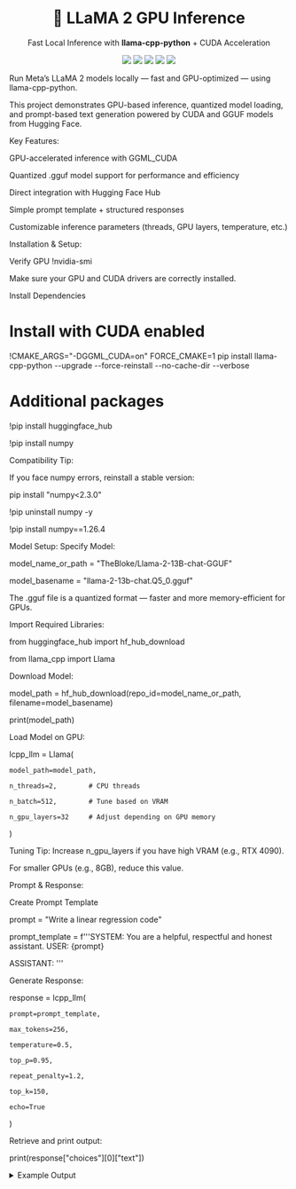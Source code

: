 <h1 align="center">🦙 LLaMA 2 GPU Inference</h1> <p align="center">Fast Local Inference with <b>llama-cpp-python</b> + CUDA Acceleration</p> <p align="center"> <img src="https://img.shields.io/badge/Python-3.11-blue?logo=python"> <img src="https://img.shields.io/badge/llama--cpp--python-GPU-green?logo=nvidia"> <img src="https://img.shields.io/badge/HuggingFace-Enabled-orange?logo=huggingface"> <img src="https://img.shields.io/badge/CUDA-Acceleration-yellow?logo=nvidia"> <img src="https://img.shields.io/badge/License-MIT-lightgrey.svg"> </p>

  Run Meta’s LLaMA 2 models locally — fast and GPU-optimized — using llama-cpp-python.
  
This project demonstrates GPU-based inference, quantized model loading, and prompt-based text generation powered by CUDA and GGUF models from Hugging Face.

 Key Features:

 GPU-accelerated inference with GGML_CUDA

 Quantized .gguf model support for performance and efficiency

 Direct integration with Hugging Face Hub

 Simple prompt template + structured responses

 Customizable inference parameters (threads, GPU layers, temperature, etc.)

 Installation & Setup:
 
 Verify GPU
!nvidia-smi


Make sure your GPU and CUDA drivers are correctly installed.

 Install Dependencies
 
# Install with CUDA enabled

!CMAKE_ARGS="-DGGML_CUDA=on" FORCE_CMAKE=1 pip install llama-cpp-python --upgrade --force-reinstall --no-cache-dir --verbose

# Additional packages

!pip install huggingface_hub

!pip install numpy


 Compatibility Tip:
 
If you face numpy errors, reinstall a stable version:

pip install "numpy<2.3.0"

!pip uninstall numpy -y

!pip install numpy==1.26.4

 Model Setup:
 Specify Model:
 
model_name_or_path = "TheBloke/Llama-2-13B-chat-GGUF"

model_basename = "llama-2-13b-chat.Q5_0.gguf"


The .gguf file is a quantized format — faster and more memory-efficient for GPUs.

 Import Required Libraries:
 
from huggingface_hub import hf_hub_download

from llama_cpp import Llama

 Download Model:
 
model_path = hf_hub_download(repo_id=model_name_or_path, filename=model_basename)

print(model_path)

 Load Model on GPU:
 
lcpp_llm = Llama(
    
    model_path=model_path,
    
    n_threads=2,        # CPU threads
    
    n_batch=512,        # Tune based on VRAM
    
    n_gpu_layers=32     # Adjust depending on GPU memory
)


 Tuning Tip:
Increase n_gpu_layers if you have high VRAM (e.g., RTX 4090).

For smaller GPUs (e.g., 8GB), reduce this value.

 Prompt & Response:
 
 Create Prompt Template
 
prompt = "Write a linear regression code"

prompt_template = f'''SYSTEM: You are a helpful, respectful and honest assistant.
USER: {prompt}

ASSISTANT:
'''

 Generate Response:
 
response = lcpp_llm(
    
    prompt=prompt_template,
    
    max_tokens=256,
    
    temperature=0.5,
    
    top_p=0.95,
    
    repeat_penalty=1.2,
    
    top_k=150,
    
    echo=True
)


Retrieve and print output:

print(response["choices"][0]["text"])

<details> <summary> Example Output</summary>
  
Q: Write a linear regression code

A: Sure! Here’s a simple implementation in Python:



.
LLaMA 2 models follow the Meta LLaMA 2 License
.



Obinna Chike
 AI/ML Researcher & Developer


<p align="center"> <b>🦙 LLaMA 2 — Run Large Language Models Locally, Fast, and GPU-Optimized.</b> </p>
